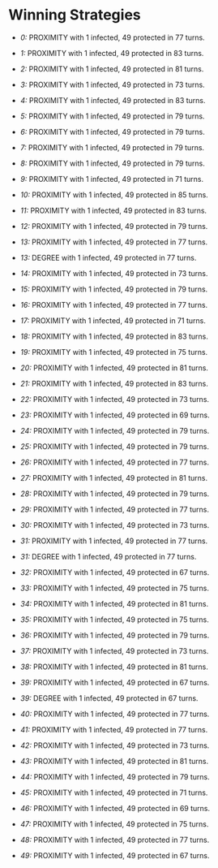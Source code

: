 # Winning Strategies

* _0:_ PROXIMITY with 1 infected, 49 protected in 77 turns.


* _1:_ PROXIMITY with 1 infected, 49 protected in 83 turns.


* _2:_ PROXIMITY with 1 infected, 49 protected in 81 turns.


* _3:_ PROXIMITY with 1 infected, 49 protected in 73 turns.


* _4:_ PROXIMITY with 1 infected, 49 protected in 83 turns.


* _5:_ PROXIMITY with 1 infected, 49 protected in 79 turns.


* _6:_ PROXIMITY with 1 infected, 49 protected in 79 turns.


* _7:_ PROXIMITY with 1 infected, 49 protected in 79 turns.


* _8:_ PROXIMITY with 1 infected, 49 protected in 79 turns.


* _9:_ PROXIMITY with 1 infected, 49 protected in 71 turns.


* _10:_ PROXIMITY with 1 infected, 49 protected in 85 turns.


* _11:_ PROXIMITY with 1 infected, 49 protected in 83 turns.


* _12:_ PROXIMITY with 1 infected, 49 protected in 79 turns.


* _13:_ PROXIMITY with 1 infected, 49 protected in 77 turns.


* _13:_ DEGREE with 1 infected, 49 protected in 77 turns.


* _14:_ PROXIMITY with 1 infected, 49 protected in 73 turns.


* _15:_ PROXIMITY with 1 infected, 49 protected in 79 turns.


* _16:_ PROXIMITY with 1 infected, 49 protected in 77 turns.


* _17:_ PROXIMITY with 1 infected, 49 protected in 71 turns.


* _18:_ PROXIMITY with 1 infected, 49 protected in 83 turns.


* _19:_ PROXIMITY with 1 infected, 49 protected in 75 turns.


* _20:_ PROXIMITY with 1 infected, 49 protected in 81 turns.


* _21:_ PROXIMITY with 1 infected, 49 protected in 83 turns.


* _22:_ PROXIMITY with 1 infected, 49 protected in 73 turns.


* _23:_ PROXIMITY with 1 infected, 49 protected in 69 turns.


* _24:_ PROXIMITY with 1 infected, 49 protected in 79 turns.


* _25:_ PROXIMITY with 1 infected, 49 protected in 79 turns.


* _26:_ PROXIMITY with 1 infected, 49 protected in 77 turns.


* _27:_ PROXIMITY with 1 infected, 49 protected in 81 turns.


* _28:_ PROXIMITY with 1 infected, 49 protected in 79 turns.


* _29:_ PROXIMITY with 1 infected, 49 protected in 77 turns.


* _30:_ PROXIMITY with 1 infected, 49 protected in 73 turns.


* _31:_ PROXIMITY with 1 infected, 49 protected in 77 turns.


* _31:_ DEGREE with 1 infected, 49 protected in 77 turns.


* _32:_ PROXIMITY with 1 infected, 49 protected in 67 turns.


* _33:_ PROXIMITY with 1 infected, 49 protected in 75 turns.


* _34:_ PROXIMITY with 1 infected, 49 protected in 81 turns.


* _35:_ PROXIMITY with 1 infected, 49 protected in 75 turns.


* _36:_ PROXIMITY with 1 infected, 49 protected in 79 turns.


* _37:_ PROXIMITY with 1 infected, 49 protected in 73 turns.


* _38:_ PROXIMITY with 1 infected, 49 protected in 81 turns.


* _39:_ PROXIMITY with 1 infected, 49 protected in 67 turns.


* _39:_ DEGREE with 1 infected, 49 protected in 67 turns.


* _40:_ PROXIMITY with 1 infected, 49 protected in 77 turns.


* _41:_ PROXIMITY with 1 infected, 49 protected in 77 turns.


* _42:_ PROXIMITY with 1 infected, 49 protected in 73 turns.


* _43:_ PROXIMITY with 1 infected, 49 protected in 81 turns.


* _44:_ PROXIMITY with 1 infected, 49 protected in 79 turns.


* _45:_ PROXIMITY with 1 infected, 49 protected in 71 turns.


* _46:_ PROXIMITY with 1 infected, 49 protected in 69 turns.


* _47:_ PROXIMITY with 1 infected, 49 protected in 75 turns.


* _48:_ PROXIMITY with 1 infected, 49 protected in 77 turns.


* _49:_ PROXIMITY with 1 infected, 49 protected in 67 turns.



